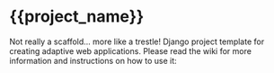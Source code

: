 {{project_name}}
=======

Not really a scaffold... more like a trestle! Django project template for creating adaptive web applications. Please read the wiki for more information and instructions on how to use it:
